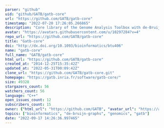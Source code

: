 ```yaml
---
parser: "github"
uid: "github/GATB/gatb-core"
url: "https://github.com/GATB/gatb-core"
timestamp: "2022-07-20 17:26:05.266865"
description: "Core library of the Genome Analysis Toolbox with de-Bruijn graph"
avatar: "https://avatars.githubusercontent.com/u/10297284?v=4"
repo_url: "https://github.com/GATB/gatb-core"
title: "Gatb-core"
doi: "http://dx.doi.org/10.1093/bioinformatics/btu406"
name: "gatb-core"
full_name: "GATB/gatb-core"
html_url: "https://github.com/GATB/gatb-core"
created_at: "2014-12-25T15:35:42Z"
updated_at: "2022-05-31T00:09:42Z"
clone_url: "https://github.com/GATB/gatb-core.git"
homepage: "https://gatb.inria.fr/software/gatb-core/"
size: 49328
stargazers_count: 56
watchers_count: 56
language: "C++"
open_issues_count: 12
subscribers_count: 15
owner: {"html_url": "https://github.com/GATB", "avatar_url": "https://avatars.githubusercontent.com/u/10297284?v=4", "login": "GATB", "type": "Organization"}
topics: ["bioinformatics", "de-bruijn-graphs", "genomics", "gatb"]
date: "2022-09-17 14:26:36.997465"
---
```

